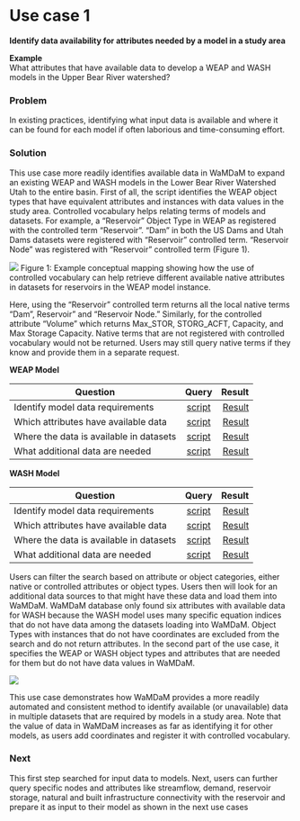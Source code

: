 # Use case 1
**Identify data availability for attributes needed by a model in a study area**   

**Example**   
What attributes that have available data to develop a WEAP and WASH models in the Upper Bear River watershed?   

### Problem
In existing practices, identifying what input data is available and where it can be found for each model if often laborious and time-consuming effort.

### Solution
This use case more readily identifies available data in WaMDaM to expand an existing WEAP and WASH models in the Lower Bear River Watershed Utah to the entire basin. First of all, the script identifies the WEAP object types that have equivalent attributes and instances with data values in the study area. Controlled vocabulary helps relating terms of models and datasets. For example, a “Reservoir” Object Type in WEAP as registered with the controlled term “Reservoir”. “Dam” in both the US Dams and Utah Dams datasets were registered with “Reservoir” controlled term. “Reservoir Node” was registered with “Reservoir” controlled term (Figure 1). 

![](/UseCases/images/UseCase1.jpg)
Figure 1: Example conceptual mapping showing how the use of controlled vocabulary can help retrieve different available native attributes in datasets for reservoirs in the WEAP model instance. 


Here, using the “Reservoir” controlled term returns all the local native terms “Dam”, Reservoir” and “Reservoir Node.” Similarly, for the controlled attribute “Volume” which returns Max_STOR, STORG_ACFT, Capacity, and Max Storage Capacity. Native terms that are not registered with controlled vocabulary would not be returned. Users may still query native terms if they know and provide them in a separate request. 


**WEAP Model**   

| Question        | Query           | Result  |
| ------------- |:-------------:| -----:|
| Identify model data requirements     | [script][1] | [Result][9] |
| Which attributes have available data     | [script][2]      |   [Result][10] |
| Where the data is available in datasets | [script][3]      |    [Result][11] |
| What additional data are needed | [script][4]      |    [Result][12] |


**WASH Model**  

| Question        | Query           | Result  |
| ------------- |:-------------:| -----:|
| Identify model data requirements     | [script][5] | [Result][13] |
| Which attributes have available data     | [script][6]      |   [Result][14] |
| Where the data is available in datasets | [script][7]      |    [Result][15] |
| What additional data are needed | [script][8]      |    [Result][16] |



[1]:https://github.com/WamdamProject/WaMDaM_UseCases/blob/master/UseCases_files/4Queries_SQL/1.01Identify_WEAPmodel_requirements.sql
[2]:https://github.com/WamdamProject/WaMDaM_UseCases/blob/master/UseCases_files/4Queries_SQL/1.111WHICHAvailableDataForModel_WEAP.sql
[3]:https://github.com/WamdamProject/WaMDaM_UseCases/blob/master/UseCases_files/4Queries_SQL/1.112WHEREAvailableDataForModel_WEAP.sql
[4]:https://github.com/WamdamProject/WaMDaM_UseCases/blob/master/UseCases_files/4Queries_SQL/1.21AdditionalDataForModel_WEAP.sql
[5]:https://github.com/WamdamProject/WaMDaM_UseCases/blob/master/UseCases_files/4Queries_SQL/1.02Identify_WASHmodel_requirements.sql
[6]:https://github.com/WamdamProject/WaMDaM_UseCases/blob/master/UseCases_files/4Queries_SQL/1.121WHICHAvailableDataForModel_WASH.sql
[7]:https://github.com/WamdamProject/WaMDaM_UseCases/blob/master/UseCases_files/4Queries_SQL/1.122WHEREAvailableDataForModel_WASH.sql
[8]: https://github.com/WamdamProject/WaMDaM_UseCases/blob/master/UseCases_files/4Queries_SQL/1.22AdditionalDataForModel_WASH.sql


[9]:https://github.com/WamdamProject/WaMDaM_UseCases/blob/master/UseCases_files/5Results_CSV/1.01Identify_WEAPmodel_requirements.csv
[10]:https://github.com/WamdamProject/WaMDaM_UseCases/blob/master/UseCases_files/5Results_CSV/1.111WHICHAvailableDataForModel_WEAP.csv
[11]:https://github.com/WamdamProject/WaMDaM_UseCases/blob/master/UseCases_files/5Results_CSV/1.112WHEREAvailableDataForModel_WEAP.csv
[12]:https://github.com/WamdamProject/WaMDaM_UseCases/blob/master/UseCases_files/5Results_CSV/1.21AdditionalDataForModel_WEAP.csv

[13]:https://github.com/WamdamProject/WaMDaM_UseCases/blob/master/UseCases_files/5Results_CSV/1.02Identify_WASHmodel_requirements.csv
[14]:https://github.com/WamdamProject/WaMDaM_UseCases/blob/master/UseCases_files/5Results_CSV/1.121WHICHAvailableDataForModel_WASH.csv
[15]:https://github.com/WamdamProject/WaMDaM_UseCases/blob/master/UseCases_files/5Results_CSV/1.122WHEREAvailableDataForModel_WASH.csv
[16]:https://github.com/WamdamProject/WaMDaM_UseCases/blob/master/UseCases_files/5Results_CSV/1.21AdditionalDataForModel_WEAP.csv



Users can filter the search based on attribute or object categories, either native or controlled attributes or object types. Users then will look for an additional data sources to that might have these data and load them into WaMDaM. WaMDaM database only found six attributes with available data for WASH because the WASH model uses many specific equation indices that do not have data among the datasets loading into WaMDaM. Object Types with instances that do not have coordinates are excluded from the search and do not return attributes. In the second part of the use case, it specifies the WEAP or WASH object types and attributes that are needed for them but do not have data values in WaMDaM. 


![](/UseCases/images/data_for_models.PNG)

This use case demonstrates how WaMDaM provides a more readily automated and consistent method to identify available (or unavailable) data in multiple datasets that are required by models in a study area. Note that the value of data in WaMDaM increases as far as identifying it for other models, as users add coordinates and register it with controlled vocabulary.  

### Next
This first step searched for input data to models. Next, users can further query specific nodes and attributes like streamflow, demand, reservoir storage, natural and built infrastructure connectivity with the reservoir and prepare it as input to their model as shown in the next use cases